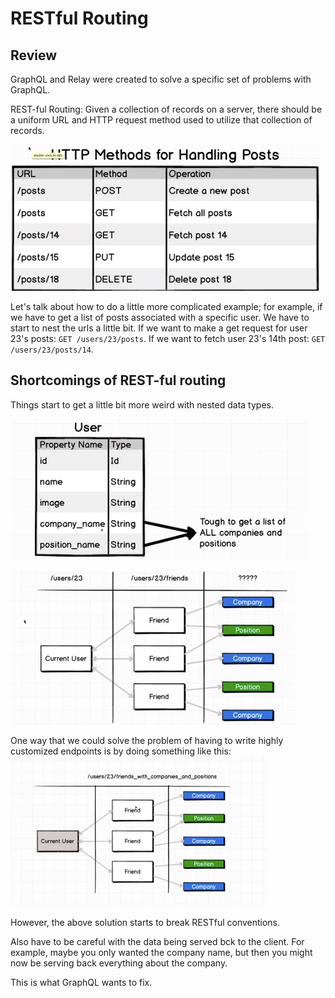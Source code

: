 # RESTful Routing

## Review
GraphQL and Relay were created to solve a specific set of problems with GraphQL.

REST-ful Routing: Given a collection of records on a server, there should be 
a uniform URL and HTTP request method used to utilize that collection of records.

![http methods](./images/http-methods.png)

Let's talk about how to do a little more complicated example; for example,
if we have to get a list of posts associated with a specific user. We have to
start to nest the urls a little bit. If we want to make a get request for 
user 23's posts: `GET /users/23/posts`. If we want to fetch user 23's 14th post:
`GET /users/23/posts/14`.

## Shortcomings of REST-ful routing
Things start to get a little bit more weird with nested data types.

![relational db difficulties](./images/relational-db.png)

![restful challenges](./images/restful-challenges.png)

One way that we could solve the problem of having to write highly customized
endpoints is by doing something like this:
![breaking rest conventions](./images/breaking-rest-conventions.png)

However, the above solution starts to break RESTful conventions.

Also have to be careful with the data being served bck to the client. For 
example, maybe you only wanted the company name, but then you might now be 
serving back everything about the company.

This is what GraphQL wants to fix.
